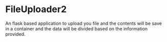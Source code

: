 # FileUploader2
An flask based application to upload you file and the contents will be save in a container and the data will be divided based on the information provided.
